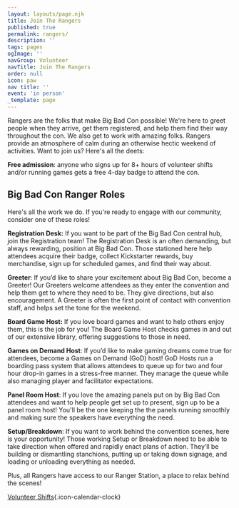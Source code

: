 ```yaml
---
layout: layouts/page.njk
title: Join The Rangers
published: true
permalink: rangers/
description: ''
tags: pages
ogImage: ''
navGroup: Volunteer
navTitle: Join The Rangers
order: null
icon: paw
nav title: ''
event: 'in person'
_template: page
---
```


Rangers are the folks that make Big Bad Con possible! We're here to greet people when they arrive, get them registered, and help them find their way throughout the con. We also get to work with amazing folks. Rangers provide an atmosphere of calm during an otherwise hectic weekend of activities. Want to join us? Here's all the deets:

**Free admission**: anyone who signs up for 8+ hours of volunteer shifts and/or running games gets a free 4-day badge to attend the con.

## Big Bad Con Ranger Roles

Here's all the work we do. If you're ready to engage with our community, consider one of these roles!

**Registration Desk:** If you want to be part of the Big Bad Con central hub, join the Registration team! The Registration Desk is an often demanding, but always rewarding, position at Big Bad Con. Those stationed here help attendees acquire their badge, collect Kickstarter rewards, buy merchandise, sign up for scheduled games, and find their way about.

**Greeter**: If you’d like to share your excitement about Big Bad Con, become a Greeter! Our Greeters welcome attendees as they enter the convention and help them get to where they need to be. They give directions, but also encouragement. A Greeter is often the first point of contact with convention staff, and helps set the tone for the weekend.

**Board Game Host:** If you love board games and want to help others enjoy them, this is the job for you! The Board Game Host checks games in and out of our extensive library, offering suggestions to those in need.

**Games on Demand Host**: If you’d like to make gaming dreams come true for attendees, become a Games on Demand (GoD) host! GoD Hosts run a boarding pass system that allows attendees to queue up for two and four hour drop-in games in a stress-free manner. They manage the queue while also managing player and facilitator expectations.

**Panel Room Host**: If you love the amazing panels put on by Big Bad Con attendees and want to help people get set up to present, sign up to be a panel room host! You'll be the one keeping the the panels running smoothly and making sure the speakers have everything the need.

**Setup/Breakdown**: If you want to work behind the convention scenes, here is your opportunity! Those working Setup or Breakdown need to be able to take direction when offered and rapidly enact plans of action. They’ll be building or dismantling stanchions, putting up or taking down signage, and loading or unloading everything as needed.

Plus, all Rangers have access to our Ranger Station, a place to relax behind the scenes!

[Volunteer Shifts](/volunteer-shifts){.icon-calendar-clock}